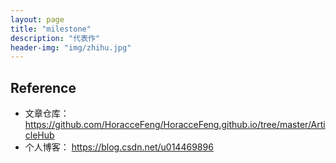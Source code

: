 ```yaml
---
layout: page
title: "milestone"
description: "代表作"
header-img: "img/zhihu.jpg"
---
```




## Reference

- 文章仓库： <https://github.com/HoracceFeng/HoracceFeng.github.io/tree/master/ArticleHub>
- 个人博客： <https://blog.csdn.net/u014469896>




